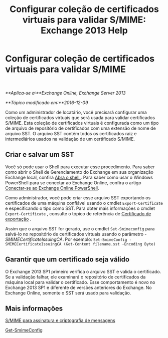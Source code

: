 ﻿---
title: 'Configurar coleção de certificados virtuais para validar S/MIME: Exchange 2013 Help'
TOCTitle: Configurar coleção de certificados virtuais para validar S/MIME
ms:assetid: 04a616e6-197c-490c-ae8c-c8d5f0f0b3dd
ms:mtpsurl: https://technet.microsoft.com/pt-br/library/Dn626155(v=EXCHG.150)
ms:contentKeyID: 61212689
ms.date: 05/22/2018
mtps_version: v=EXCHG.150
ms.translationtype: MT
---

# Configurar coleção de certificados virtuais para validar S/MIME

 

_**Aplica-se a:**Exchange Online, Exchange Server 2013_

_**Tópico modificado em:**2016-12-09_

Como um administrador de locatário, você precisará configurar uma coleção de certificados virtuais que será usada para validar certificados S/MIME. Esta coleção de certificados virtuais é configurada como um tipo de arquivo de repositório de certificados com uma extensão de nome de arquivo SST. O arquivo SST contém todos os certificados raiz e intermediários usados na validação de um certificado S/MIME.

## Criar e salvar um SST

Você só pode usar o Shell para executar esse procedimento. Para saber como abrir o Shell de Gerenciamento do Exchange em sua organização Exchange local, confira [Abra o shell.](https://technet.microsoft.com/pt-br/library/dd638134\(v=exchg.150\)). Para saber como usar o Windows PowerShell para se conectar ao Exchange Online, confira o artigo [Conectar-se ao Exchange Online PowerShell](https://go.microsoft.com/fwlink/p/?linkid=396554).

Como administrador, você pode criar esse arquivo SST exportando os certificados de uma máquina confiável usando o cmdlet `Export-Certificate` e especificando o tipo como SST. Para obter mais informações o cmdlet `Export-Certificate` , consulte o tópico de referência de [Certificado de exportação](https://technet.microsoft.com/en-us/library/hh848628.aspx) .

Assim que o arquivo SST for gerado, use o cmdlet `Set-Smimeconfig` para salvá-lo no repositório de certificados virtuais usando o parâmetro *-SMIMECertificateIssuingCA*. Por exemplo: `Set-SmimeConfig -SMIMECertificateIssuingCA (Get-Content filename.sst -Encoding Byte)`

## Garantir que um certificado seja válido

O Exchange 2013 SP1 primeiro verifica o arquivo SST e valida o certificado. Se a validação falhar, ele examinará o repositório de certificados da máquina local para validar o certificado. Esse comportamento é novo no Exchange 2013 SP1 e diferente de versões anteriores do Exchange. No Exchange Online, somente o SST será usado para validação.

## Mais informações

[S/MIME para assinatura e criptografia de mensagens](s-mime-for-message-signing-and-encryption-exchange-2013-help.md)

[Get-SmimeConfig](https://technet.microsoft.com/pt-br/library/dn554257\(v=exchg.150\))

